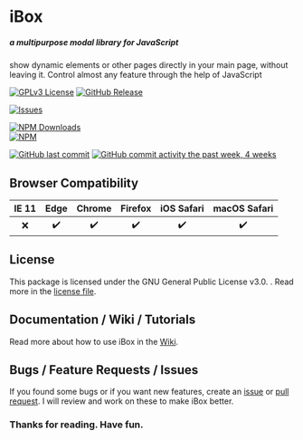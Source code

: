 # **iBox**
##### a multipurpose modal library for JavaScript
show dynamic elements or other pages directly in your main page, without leaving it. Control almost any feature through the help of JavaScript

[![GPLv3 License](https://img.shields.io/badge/License-GPL%20v3-yellow.svg)](https://opensource.org/licenses/)
[![GitHub Release](https://img.shields.io/github/release/C2H6-383/iBox?style=flat)](https://github.com/C2H6-383/iBox/releases)  

[![Issues](https://img.shields.io/github/issues-raw/C2H6-383/iBox?maxAge=25000)](https://github.com/C2H6-383/iBox/issues)  

[![NPM Downloads](https://img.shields.io/npm/dt/ibox-modal?style=flat)](https://www.npmjs.com/package/ibox-modal)<br>
[![NPM](https://nodei.co/npm/ibox-modal.png?downloads=true)](https://www.npmjs.com/package/ibox-modal)

[![GitHub last commit](https://img.shields.io/github/last-commit/C2H6-383/iBox.svg?style=flat)](https://github.com/C2H6-383/iBox)
[![GitHub commit activity the past week, 4 weeks](https://img.shields.io/github/commit-activity/y/C2H6-383/iBox.svg?style=flat)](https://github.com/C2H6-383/iBox) 

## Browser Compatibility
| IE 11 | Edge | Chrome | Firefox | iOS Safari | macOS Safari |
| :------------: | :------------: | :------------: | :------------: | :------------: | :------------: |
| :x: | :heavy_check_mark: | :heavy_check_mark: | :heavy_check_mark: | :heavy_check_mark: | :heavy_check_mark: |


## License
This package is licensed under the GNU General Public License v3.0. .
Read more in the [license file](https://github.com/C2H6-383/iBox/blob/master/LICENSE "license file").

## Documentation / Wiki / Tutorials
Read more about how to use iBox in the [Wiki](https://github.com/C2H6-383/iBox/wiki "Wiki section").

## Bugs / Feature Requests / Issues
If you found some bugs or if you want new features, create an [issue](https://github.com/C2H6-383/iBox/issues "issue") or [pull request](https://github.com/C2H6-383/iBox/pulls "pull request").
I will review and work on these to make iBox better.

### Thanks for reading. Have fun.